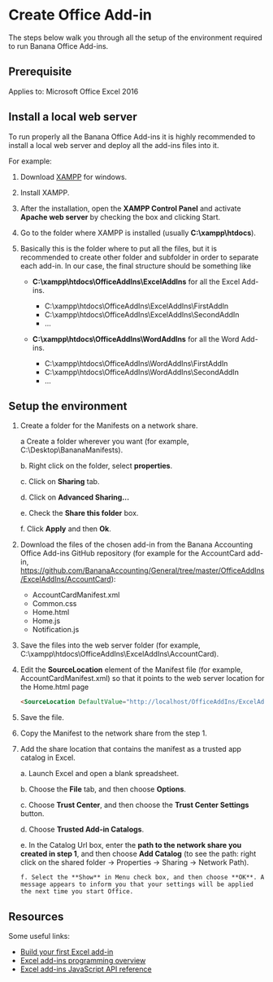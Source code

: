 # Create Office Add-in
The steps below walk you through all the setup of the environment required to run Banana Office Add-ins.

## Prerequisite
Applies to: Microsoft Office Excel 2016

## Install a local web server
To run properly all the Banana Office Add-ins it is highly recommended to install a local web server and deploy all the add-ins files into it.

For example:

1.	Download [XAMPP](https://www.apachefriends.org/index.html) for windows.

2.	Install XAMPP.

3.	After the installation, open the **XAMPP Control Panel** and activate **Apache web server** by checking the box and clicking Start.

4.	Go to the folder where XAMPP is installed (usually **C:\xampp\htdocs**).

5.	Basically this is the folder where to put all the files, but it is recommended to create other folder and subfolder in order to separate each add-in. In our case, the final structure should be something like
	* **C:\xampp\htdocs\OfficeAddIns\ExcelAddIns** for all the Excel Add-ins.
		* C:\xampp\htdocs\OfficeAddIns\ExcelAddIns\FirstAddIn
		* C:\xampp\htdocs\OfficeAddIns\ExcelAddIns\SecondAddIn
		* ...
 
	* **C:\xampp\htdocs\OfficeAddIns\WordAddIns** for all the Word Add-ins.
		* C:\xampp\htdocs\OfficeAddIns\WordAddIns\FirstAddIn
		* C:\xampp\htdocs\OfficeAddIns\WordAddIns\SecondAddIn
		* ...

## Setup the environment
1.	Create a folder for the Manifests on a network share.

	a	Create a folder wherever you want (for example, C:\Desktop\BananaManifests).
	
    b.	Right click on the folder, select **properties**.
    
	c.	Click on **Sharing** tab.
    
	d.	Click on **Advanced Sharing...**
    
	e.	Check the **Share this folder** box.
    
	f.	Click **Apply** and then **Ok**.
    
2.	Download the files of the chosen add-in from the Banana Accounting Office Add-ins GitHub repository (for example for the AccountCard add-in, https://github.com/BananaAccounting/General/tree/master/OfficeAddIns/ExcelAddIns/AccountCard):
	
	* AccountCardManifest.xml
	* Common.css
	* Home.html
	* Home.js
	* Notification.js


3.	Save the files into the web server folder (for example, C:\xampp\htdocs\OfficeAddIns\ExcelAddIns\AccountCard).
4.	Edit the **SourceLocation** element of the Manifest file (for example, AccountCardManifest.xml) so that it points to the web server location for the Home.html page

	```html
	<SourceLocation DefaultValue="http://localhost/OfficeAddIns/ExcelAddIns/AccountCard/Home.html"/>
	```

5.	Save the file.
6.	Copy the Manifest to the network share from the step 1.
7.	Add the share location that contains the manifest as a trusted app catalog in Excel.
	
    a. Launch Excel and open a blank spreadsheet.
    
    b. Choose the **File** tab, and then choose **Options**.

    c. Choose **Trust Center**, and then choose the **Trust Center Settings** button.

    d. Choose **Trusted Add-in Catalogs**.

    e. In the Catalog Url box, enter the **path to the network share you created in step 1**, and then choose **Add Catalog** (to see the path: right click on the shared folder -> Properties -> Sharing -> Network Path).

    	f. Select the **Show** in Menu check box, and then choose **OK**. A message appears to inform you that your settings will be applied the next time you start Office.

## Resources
Some useful links:
* [Build your first Excel add-in](https://msdn.microsoft.com/en-us/library/office/mt616491.aspx)
* [Excel add-ins programming overview](https://msdn.microsoft.com/en-us/library/office/mt616487.aspx)
* [Excel add-ins JavaScript API reference](https://msdn.microsoft.com/en-us/library/office/mt616490.aspx)


